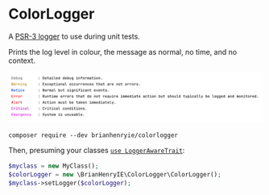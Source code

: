 # ColorLogger

A [PSR-3 logger](https://www.php-fig.org/psr/psr-3/) to use during unit tests.

Prints the log level in colour, the message as normal, no time, and no context.

![Wonderful, wonderful colours](./assets/screenshot-1.png "Printed logs with colour")

```
composer require --dev brianhenryie/colorlogger
```

Then, presuming your classes [`use LoggerAwareTrait`](https://github.com/php-fig/log/blob/master/Psr/Log/LoggerAwareTrait.php):

```php
$myclass = new MyClass();
$colorLogger = new \BrianHenryIE\ColorLogger\ColorLogger();
$myclass->setLogger($colorLogger);
```
